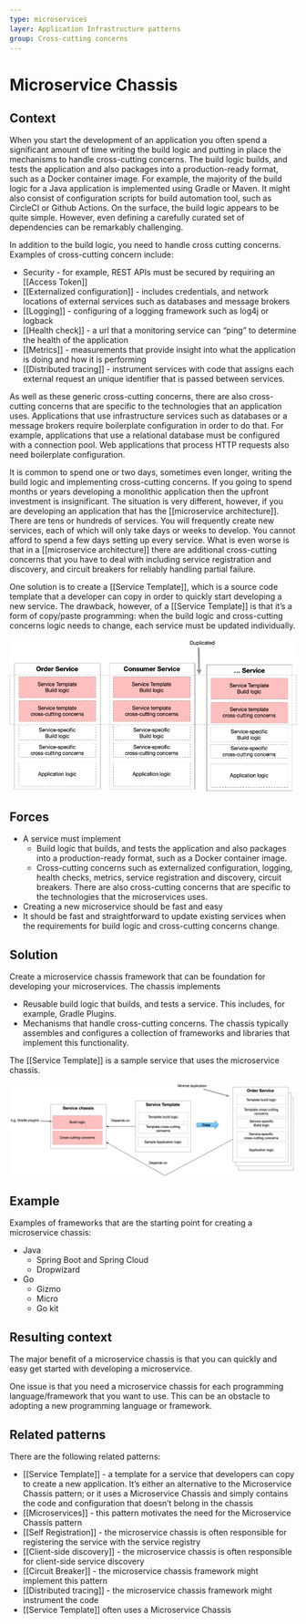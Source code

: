```yaml
---
type: microservices
layer: Application Infrastructure patterns
group: Cross-cutting concerns
---
```

# Microservice Chassis

## Context

When you start the development of an application you often spend a significant amount of time writing the build logic and putting in place the mechanisms to handle cross-cutting concerns. The build logic builds, and tests the application and also packages into a production-ready format, such as a Docker container image. For example, the majority of the build logic for a Java application is implemented using Gradle or Maven. It might also consist of configuration scripts for build automation tool, such as CircleCI or Github Actions. On the surface, the build logic appears to be quite simple. However, even defining a carefully curated set of dependencies can be remarkably challenging.

In addition to the build logic, you need to handle cross cutting concerns. Examples of cross-cutting concern include:
- Security - for example, REST APIs must be secured by requiring an [[Access Token]]
- [[Externalized configuration]] - includes credentials, and network locations of external services such as databases and message brokers
- [[Logging]] - configuring of a logging framework such as log4j or logback
- [[Health check]] - a url that a monitoring service can “ping” to determine the health of the application
- [[Metrics]] - measurements that provide insight into what the application is doing and how it is performing
- [[Distributed tracing]] - instrument services with code that assigns each external request an unique identifier that is passed between services.

As well as these generic cross-cutting concerns, there are also cross-cutting concerns that are specific to the technologies that an application uses. Applications that use infrastructure services such as databases or a message brokers require boilerplate configuration in order to do that. For example, applications that use a relational database must be configured with a connection pool. Web applications that process HTTP requests also need boilerplate configuration.

It is common to spend one or two days, sometimes even longer, writing the build logic and implementing cross-cutting concerns. If you going to spend months or years developing a monolithic application then the upfront investment is insignificant. The situation is very different, however, if you are developing an application that has the [[microservice architecture]]. There are tens or hundreds of services. You will frequently create new services, each of which will only take days or weeks to develop. You cannot afford to spend a few days setting up every service. What is even worse is that in a [[microservice architecture]] there are additional cross-cutting concerns that you have to deal with including service registration and discovery, and circuit breakers for reliably handling partial failure.

One solution is to create a [[Service Template]], which is a source code template that a developer can copy in order to quickly start developing a new service. The drawback, however, of a [[Service Template]] is that it’s a form of copy/paste programming: when the build logic and cross-cutting concerns logic needs to change, each service must be updated individually.

![](Service_template_limitations.png)

## Forces

- A service must implement
  - Build logic that builds, and tests the application and also packages into a production-ready format, such as a Docker container image.
  - Cross-cutting concerns such as externalized configuration, logging, health checks, metrics, service registration and discovery, circuit breakers. There are also cross-cutting concerns that are specific to the technologies that the microservices uses.
- Creating a new microservice should be fast and easy
- It should be fast and straightforward to update existing services when the requirements for build logic and cross-cutting concerns change.

## Solution

Create a microservice chassis framework that can be foundation for developing your microservices. The chassis implements
- Reusable build logic that builds, and tests a service. This includes, for example, Gradle Plugins.
- Mechanisms that handle cross-cutting concerns. The chassis typically assembles and configures a collection of frameworks and libraries that implement this functionality.

The [[Service Template]] is a sample service that uses the microservice chassis.

![](Microservice_chassis.png)

## Example

Examples of frameworks that are the starting point for creating a microservice chassis:
- Java
  - Spring Boot and Spring Cloud
  - Dropwizard
- Go
  - Gizmo
  - Micro
  - Go kit

## Resulting context

The major benefit of a microservice chassis is that you can quickly and easy get started with developing a microservice.

One issue is that you need a microservice chassis for each programming language/framework that you want to use. This can be an obstacle to adopting a new programming language or framework.

## Related patterns

There are the following related patterns:
- [[Service Template]] - a template for a service that developers can copy to create a new application. It’s either an alternative to the Microservice Chassis pattern; or it uses a Microservice Chassis and simply contains the code and configuration that doesn’t belong in the chassis
- [[Microservices]] - this pattern motivates the need for the Microservice Chassis pattern
- [[Self Registration]] - the microservice chassis is often responsible for registering the service with the service registry
- [[Client-side discovery]] - the microservice chassis is often responsible for client-side service discovery
- [[Circuit Breaker]] - the microservice chassis framework might implement this pattern
- [[Distributed tracing]] - the microservice chassis framework might instrument the code
- [[Service Template]] often uses a Microservice Chassis